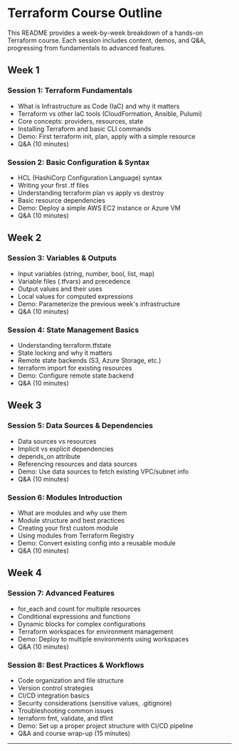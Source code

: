 # Terraform Course Outline

This README provides a week-by-week breakdown of a hands-on Terraform course. Each session includes content, demos, and Q&A, progressing from fundamentals to advanced features.

## Week 1

### Session 1: Terraform Fundamentals
- What is Infrastructure as Code (IaC) and why it matters
- Terraform vs other IaC tools (CloudFormation, Ansible, Pulumi)
- Core concepts: providers, resources, state
- Installing Terraform and basic CLI commands
- Demo: First terraform init, plan, apply with a simple resource
- Q&A (10 minutes)

### Session 2: Basic Configuration & Syntax
- HCL (HashiCorp Configuration Language) syntax
- Writing your first .tf files
- Understanding terraform plan vs apply vs destroy
- Basic resource dependencies
- Demo: Deploy a simple AWS EC2 instance or Azure VM
- Q&A (10 minutes)

## Week 2

### Session 3: Variables & Outputs
- Input variables (string, number, bool, list, map)
- Variable files (.tfvars) and precedence
- Output values and their uses
- Local values for computed expressions
- Demo: Parameterize the previous week's infrastructure
- Q&A (10 minutes)

### Session 4: State Management Basics
- Understanding terraform.tfstate
- State locking and why it matters
- Remote state backends (S3, Azure Storage, etc.)
- terraform import for existing resources
- Demo: Configure remote state backend
- Q&A (10 minutes)

## Week 3

### Session 5: Data Sources & Dependencies
- Data sources vs resources
- Implicit vs explicit dependencies
- depends_on attribute
- Referencing resources and data sources
- Demo: Use data sources to fetch existing VPC/subnet info
- Q&A (10 minutes)

### Session 6: Modules Introduction
- What are modules and why use them
- Module structure and best practices
- Creating your first custom module
- Using modules from Terraform Registry
- Demo: Convert existing config into a reusable module
- Q&A (10 minutes)

## Week 4

### Session 7: Advanced Features
- for_each and count for multiple resources
- Conditional expressions and functions
- Dynamic blocks for complex configurations
- Terraform workspaces for environment management
- Demo: Deploy to multiple environments using workspaces
- Q&A (10 minutes)

### Session 8: Best Practices & Workflows
- Code organization and file structure
- Version control strategies
- CI/CD integration basics
- Security considerations (sensitive values, .gitignore)
- Troubleshooting common issues
- terraform fmt, validate, and tflint
- Demo: Set up a proper project structure with CI/CD pipeline
- Q&A and course wrap-up (15 minutes)

---